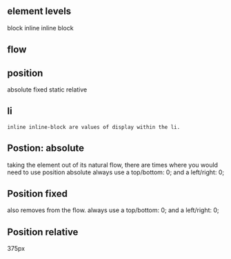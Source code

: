 ## element levels
block
inline
inline block
## flow
## position
absolute
fixed
static
relative


## li
```
inline inline-block are values of display within the li.
```
## Postion: absolute

taking the element out of its natural flow, there are times where you would need to use position absolute
always use a top/bottom: 0;
and a left/right: 0;
## Position fixed
also removes from the flow.
always use a top/bottom: 0;
and a left/right: 0;

 ## Position relative
375px
